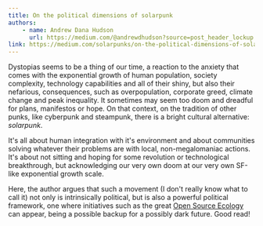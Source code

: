 ```yaml
---
title: On the political dimensions of solarpunk
authors:
    - name: Andrew Dana Hudson
      url: https://medium.com/@andrewdhudson?source=post_header_lockup
link: https://medium.com/solarpunks/on-the-political-dimensions-of-solarpunk-c5a7b4bf8df4
---
```


Dystopias seems to be a thing of our time, a reaction to the anxiety that comes with the exponential growth of human population, society complexity, technology capabilities and all of their shiny, but also their nefarious, consequences, such as overpopulation, corporate greed, climate change and peak inequality. It sometimes may seem too doom and dreadful for plans, manifestos or hope. On that context, on the tradition of other punks, like cyberpunk and steampunk, there is a bright cultural alternative: _solarpunk_.

It's all about human integration with it's environment and about communities solving whatever their problems are with local, non-megalomaniac actions. It's about not sitting and hoping for some revolution or technological breakthrough, but acknowledging our very own doom at our very own SF-like exponential growth scale.

Here, the author argues that such a movement (I don't really know what to call it) not only is intrinsically political, but is also a powerful political framework, one where initiatives such as the great [Open Source Ecology](http://opensourceecology.org/) can appear, being a possible backup for a possibly dark future. Good read!

